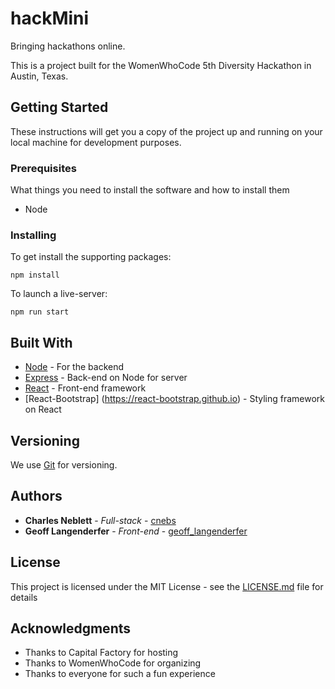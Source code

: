 # hackMini

Bringing hackathons online.

This is a project built for the WomenWhoCode 5th Diversity Hackathon in Austin, Texas.

## Getting Started

These instructions will get you a copy of the project up and running on your local machine for development purposes.

### Prerequisites

What things you need to install the software and how to install them

* Node

### Installing

To get install the supporting packages:
```
npm install
```

To launch a live-server:
```
npm run start
```


## Built With

* [Node](https://nodejs.org) - For the backend
* [Express](https://expressjs.com) - Back-end on Node for server
* [React](https://reactjs.org) - Front-end framework
* [React-Bootstrap] (https://react-bootstrap.github.io) - Styling framework on React

## Versioning

We use [Git](https://git-scm.com) for versioning.

## Authors

* **Charles Neblett** - *Full-stack* - [cnebs](https://github.com/cnebs)
* **Geoff Langenderfer** - *Front-end* - [geoff_langenderfer](https://github.com/geoff_langenderfer)

## License

This project is licensed under the MIT License - see the [LICENSE.md](LICENSE.md) file for details

## Acknowledgments

* Thanks to Capital Factory for hosting
* Thanks to WomenWhoCode for organizing
* Thanks to everyone for such a fun experience
